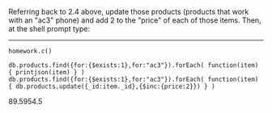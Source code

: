 Referring back to 2.4 above, update those products (products that work with an "ac3" phone) and add 2 to the "price" of each of those items. Then, at the shell prompt type:

----

	homework.c()

	db.products.find({for:{$exists:1},for:"ac3"}).forEach( function(item) { printjson(item) } )
	db.products.find({for:{$exists:1},for:"ac3"}).forEach( function(item) { db.products.update({_id:item._id},{$inc:{price:2}}) } )

89.5954.5
